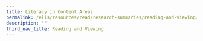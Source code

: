 ```yaml
---
title: Literacy in Content Areas
permalink: /elis/resources/read/research-summaries/reading-and-viewing/literacy-in-content-areas/
description: ""
third_nav_title: Reading and Viewing
---
```

